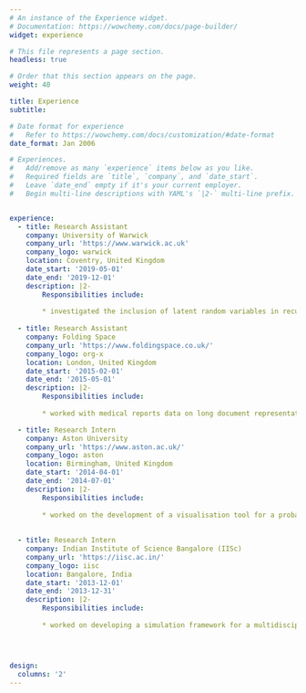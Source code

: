 ```yaml
---
# An instance of the Experience widget.
# Documentation: https://wowchemy.com/docs/page-builder/
widget: experience

# This file represents a page section.
headless: true

# Order that this section appears on the page.
weight: 40

title: Experience
subtitle:

# Date format for experience
#   Refer to https://wowchemy.com/docs/customization/#date-format
date_format: Jan 2006

# Experiences.
#   Add/remove as many `experience` items below as you like.
#   Required fields are `title`, `company`, and `date_start`.
#   Leave `date_end` empty if it's your current employer.
#   Begin multi-line descriptions with YAML's `|2-` multi-line prefix.


experience:
  - title: Research Assistant
    company: University of Warwick
    company_url: 'https://www.warwick.ac.uk'
    company_logo: warwick
    location: Coventry, United Kingdom
    date_start: '2019-05-01'
    date_end: '2019-12-01'
    description: |2-
        Responsibilities include:
        
        * investigated the inclusion of latent random variables in recurrent neural network architectures for the tasks involving highly structured sequential data, mainly textual
        
  - title: Research Assistant
    company: Folding Space
    company_url: 'https://www.foldingspace.co.uk/'
    company_logo: org-x
    location: London, United Kingdom
    date_start: '2015-02-01'
    date_end: '2015-05-01'
    description: |2-
        Responsibilities include:
        
        * worked with medical reports data on long document representation.  Open-source software like Octave to automatically detect handwritten text was used.

  - title: Research Intern
    company: Aston University
    company_url: 'https://www.aston.ac.uk/'
    company_logo: aston
    location: Birmingham, United Kingdom
    date_start: '2014-04-01'
    date_end: '2014-07-01'
    description: |2-
        Responsibilities include:
        
        * worked on the development of a visualisation tool for a probabilistic modeling framework based on Latent Dirichlet Allocation (LDA), called joint sentiment-topic model (JST), which detects sentiment and topic simultaneously from micro-blogging services.
  
  
  - title: Research Intern
    company: Indian Institute of Science Bangalore (IISc)
    company_url: 'https://iisc.ac.in/'
    company_logo: iisc
    location: Bangalore, India
    date_start: '2013-12-01'
    date_end: '2013-12-31'
    description: |2-
        Responsibilities include:
        
        * worked on developing a simulation framework for a multidisciplinary solution based on the consideration of the so-called small world dynamics which have been proposed for economy and social studies and have recently revealed to be a successful approach to be exploited for characterising information propagation in social networks




design:
  columns: '2'
---
```


